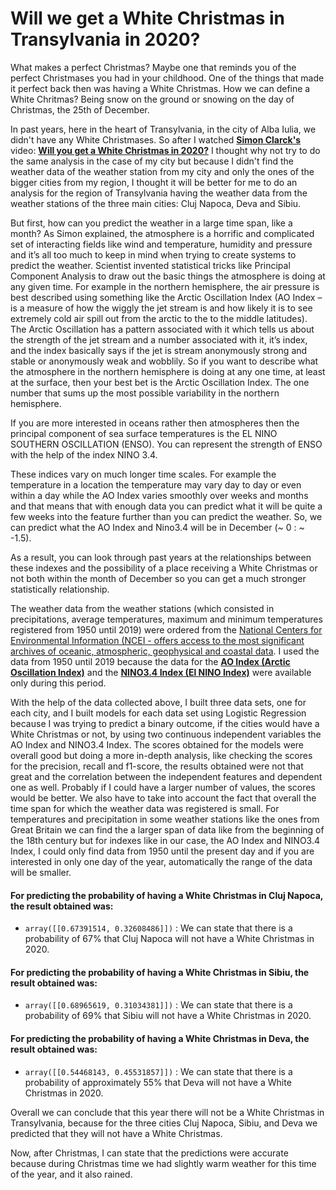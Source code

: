 # Will we get a White Christmas in Transylvania in 2020?

What makes a perfect Christmas? Maybe one that reminds you of the perfect Christmases you had in your childhood. One of the things that made it perfect back then was having a White Christmas. How we can define a White Chritmas? Being snow on the ground or snowing on the day of Christmas, the 25th of December.

In past years, here in the heart of Transylvania, in the city of Alba Iulia, we didn't have any White Christmases. So after I watched <b>[Simon Clarck's](https://www.youtube.com/channel/UCRRr_xrOm66qaigIbwFLvbQ)</b> video: <b>[Will you get a White Christmas in 2020?](https://www.youtube.com/watch?v=sh-zWu6dXxo&t=525s)</b> I thought why not try to do the same analysis in the case of my city but because I didn't find the weather data of the weather station from my city and only the ones of the bigger cities from my region, I thought it will be better for me to do an analysis for the region of Transylvania having the weather data from the weather stations of the three main cities: Cluj Napoca, Deva and Sibiu.

But first, how can you predict the weather in a large time span, like a month? As Simon explained, the atmosphere is a horrific and complicated set of interacting fields like wind and temperature, humidity and pressure and it’s all too much to keep in mind when trying to create systems to predict the weather. Scientist invented statistical tricks like Principal Component Analysis to draw out the basic things the atmosphere is doing at any given time.  For example in the northern hemisphere, the air pressure is best described using something like the Arctic Oscillation Index (AO Index – is a measure of how the wiggly the jet stream is and how likely it is to see extremely cold air spill out from the arctic to the to the middle latitudes). The Arctic Oscillation has a pattern associated with it which tells us about the strength of the jet stream and a number associated with it, it’s index, and the index basically says if the jet is stream anonymously strong and stable or anonymously weak and wobblily. So if you want to describe what the atmosphere in the northern hemisphere is doing at any one time, at least at the surface, then your best bet is the Arctic Oscillation Index. The one number that sums up the most possible variability in the northern hemisphere.

If you are more interested in oceans rather then atmospheres then the principal component of sea surface temperatures is the EL NINO SOUTHERN OSCILLATION (ENSO). You can represent the strength of ENSO with the help of the index NINO 3.4.

These indices vary on much longer time scales. For example the temperature in a location the temperature may vary day to day or even within a day while the AO Index varies smoothly over weeks and months and that means that with enough data you can predict what it will be quite a few weeks into the feature further than you can predict the weather. So, we can predict what the AO Index and Nino3.4 will be in December (~ 0 : ~ -1.5).

As a result, you can look through past years at the relationships between these indexes and the possibility of a place receiving a White Christmas or not both within the month of December so you can get a much stronger statistically relationship.

The weather data from the weather stations (which consisted in precipitations, average temperatures, maximum and minimum temperatures registered from 1950 until 2019) were ordered from the [National Centers for Environmental Information (NCEI - offers access to the most significant archives of oceanic, atmospheric, geophysical and coastal data](https://gis.ncdc.noaa.gov/maps/ncei/). I used the data from 1950 until 2019 because the data for the <b>[AO Index (Arctic Oscillation Index)](https://www.cpc.ncep.noaa.gov/products/precip/CWlink/daily_ao_index/monthly.ao.index.b50.current.ascii.table)</b> and the <b>[NINO3.4 Index (El NINO Index)](https://climexp.knmi.nl/data/iersst_nino3.4a_rel.dat)</b> were available only during this period.

With the help of the data collected above, I built three data sets, one for each city, and I built models for each data set using Logistic Regression because I was trying to predict a binary outcome, if the cities would have a White Christmas or not, by using two continuous independent variables the AO Index and NINO3.4 Index. The scores obtained for the models were overall good but doing a more in-depth analysis, like checking the scores for the precision, recall and f1-score, the results obtained were not that great and the correlation between the independent features and dependent one as well. Probably if I could have a larger number of values, the scores would be better. We also have to take into account the fact that overall the time span for which the weather data was registered is small. For temperatures and precipitation in some weather stations like the ones from Great Britain we can find the a larger span of data like from the beginning of the 18th century but for indexes like in our case, the AO Index and NINO3.4 Index, I could only find data from 1950 until the present day and if you are interested in only one day of the year, automatically the range of the data will be smaller.

#### For predicting the probability of having a White Christmas in Cluj Napoca, the result obtained was:
* ```array([[0.67391514, 0.32608486]])``` : We can state that there is a probability of 67% that Cluj Napoca will not have a White Christmas in 2020.

#### For predicting the probability of having a White Christmas in Sibiu, the result obtained was:
* ```array([[0.68965619, 0.31034381]])``` : We can state that there is a probability of 69% that Sibiu will not have a White Christmas in 2020.

#### For predicting the probability of having a White Christmas in Deva, the result obtained was:
* ```array([[0.54468143, 0.45531857]])``` : We can state that there is a probability of approximately 55% that Deva will not have a White Christmas in 2020.

Overall we can conclude that this year there will not be a White Christmas in Transylvania, because for the three cities Cluj Napoca, Sibiu, and Deva we predicted that they will not have a White Christmas.

Now, after Christmas, I can state that the predictions were accurate because during Christmas time we had slightly warm weather for this time of the year, and it also rained.
